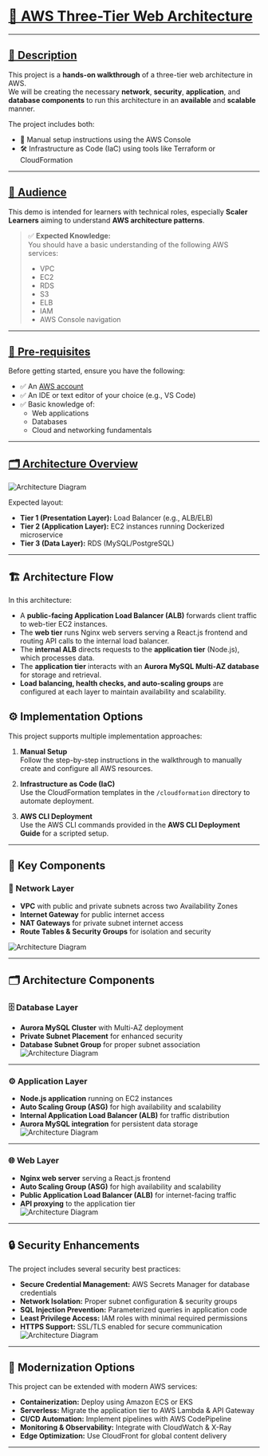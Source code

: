 # <u>🚀 AWS Three-Tier Web Architecture</u>

---

## <u>📘 Description</u>

This project is a **hands-on walkthrough** of a three-tier web architecture in AWS.  
We will be creating the necessary **network**, **security**, **application**, and **database components** to run this architecture in an **available** and **scalable** manner.

The project includes both:
- 🔧 Manual setup instructions using the AWS Console
- 🛠️ Infrastructure as Code (IaC) using tools like Terraform or CloudFormation

---

## <u>🎯 Audience</u>

This demo is intended for learners with technical roles, especially **Scaler Learners** aiming to understand **AWS architecture patterns**.

> ✅ **Expected Knowledge:**  
> You should have a basic understanding of the following AWS services:
> - VPC  
> - EC2  
> - RDS  
> - S3  
> - ELB  
> - IAM  
> - AWS Console navigation

---

## <u>🔧 Pre-requisites</u>

Before getting started, ensure you have the following:

- ✅ An [AWS account](https://aws.amazon.com/free/)
- ✅ An IDE or text editor of your choice (e.g., VS Code)
- ✅ Basic knowledge of:
  - Web applications
  - Databases
  - Cloud and networking fundamentals

---

## <u>🗂️ Architecture Overview</u>

![Architecture Diagram](./assets/3TierArch.png)

Expected layout:
- **Tier 1 (Presentation Layer):** Load Balancer (e.g., ALB/ELB)
- **Tier 2 (Application Layer):** EC2 instances running Dockerized microservice
- **Tier 3 (Data Layer):** RDS (MySQL/PostgreSQL)
---

## 🏗️ Architecture Flow

In this architecture:  
- A **public-facing Application Load Balancer (ALB)** forwards client traffic to web-tier EC2 instances.  
- The **web tier** runs Nginx web servers serving a React.js frontend and routing API calls to the internal load balancer.  
- The **internal ALB** directs requests to the **application tier** (Node.js), which processes data.  
- The **application tier** interacts with an **Aurora MySQL Multi-AZ database** for storage and retrieval.  
- **Load balancing, health checks, and auto-scaling groups** are configured at each layer to maintain availability and scalability.  

## ⚙️ Implementation Options

This project supports multiple implementation approaches:

1. **Manual Setup**  
   Follow the step-by-step instructions in the walkthrough to manually create and configure all AWS resources.

2. **Infrastructure as Code (IaC)**  
   Use the CloudFormation templates in the `/cloudformation` directory to automate deployment.

3. **AWS CLI Deployment**  
   Use the AWS CLI commands provided in the **AWS CLI Deployment Guide** for a scripted setup.

---

## 🧩 Key Components

### 🔹 Network Layer
- **VPC** with public and private subnets across two Availability Zones  
- **Internet Gateway** for public internet access  
- **NAT Gateways** for private subnet internet access  
- **Route Tables & Security Groups** for isolation and security  

![Architecture Diagram](./assets/VPC.png)

---

## 🗂️ Architecture Components

### 🗄️ Database Layer
- **Aurora MySQL Cluster** with Multi-AZ deployment  
- **Private Subnet Placement** for enhanced security  
- **Database Subnet Group** for proper subnet association
  ![Architecture Diagram](./assets/DBConfig.png)
---

### ⚙️ Application Layer
- **Node.js application** running on EC2 instances  
- **Auto Scaling Group (ASG)** for high availability and scalability  
- **Internal Application Load Balancer (ALB)** for traffic distribution  
- **Aurora MySQL integration** for persistent data storage  
![Architecture Diagram](./assets/ConfigureInstanceDetails.png)
---

### 🌐 Web Layer
- **Nginx web server** serving a React.js frontend  
- **Auto Scaling Group (ASG)** for high availability and scalability  
- **Public Application Load Balancer (ALB)** for internet-facing traffic  
- **API proxying** to the application tier  
![Architecture Diagram](./assets/WebPage.png)
---

## 🔒 Security Enhancements
The project includes several security best practices:

- **Secure Credential Management:** AWS Secrets Manager for database credentials  
- **Network Isolation:** Proper subnet configuration & security groups  
- **SQL Injection Prevention:** Parameterized queries in application code  
- **Least Privilege Access:** IAM roles with minimal required permissions  
- **HTTPS Support:** SSL/TLS enabled for secure communication
 ![Architecture Diagram](./assets/WebTierSG.png) 
---

## 🚀 Modernization Options
This project can be extended with modern AWS services:

- **Containerization:** Deploy using Amazon ECS or EKS  
- **Serverless:** Migrate the application tier to AWS Lambda & API Gateway  
- **CI/CD Automation:** Implement pipelines with AWS CodePipeline  
- **Monitoring & Observability:** Integrate with CloudWatch & X-Ray  
- **Edge Optimization:** Use CloudFront for global content delivery  

---

